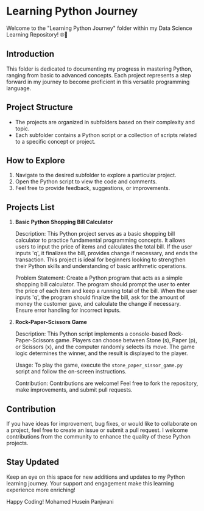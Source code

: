 # Learning Python Journey

Welcome to the "Learning Python Journey" folder within my Data Science Learning Repository! 🌐🐍

## Introduction
This folder is dedicated to documenting my progress in mastering Python, ranging from basic to advanced concepts. Each project represents a step forward in my journey to become proficient in this versatile programming language.

## Project Structure
- The projects are organized in subfolders based on their complexity and topic.
- Each subfolder contains a Python script or a collection of scripts related to a specific concept or project.

## How to Explore
1. Navigate to the desired subfolder to explore a particular project.
2. Open the Python script to view the code and comments.
3. Feel free to provide feedback, suggestions, or improvements.

## Projects List
1. **Basic Python Shopping Bill Calculator**

   Description:
   This Python project serves as a basic shopping bill calculator to practice fundamental programming concepts.
   It allows users to input the price of items and calculates the total bill.
   If the user inputs 'q', it finalizes the bill, provides change if necessary, and ends the transaction.
   This project is ideal for beginners looking to strengthen their Python skills and understanding of basic arithmetic operations.

   Problem Statement:
   Create a Python program that acts as a simple shopping bill calculator. 
   The program should prompt the user to enter the price of each item and keep a running total of the bill.
   When the user inputs 'q', the program should finalize the bill, ask for the amount of money the customer gave, and calculate the change if necessary. 
   Ensure error handling for incorrect inputs.

2. **Rock-Paper-Scissors Game**

   Description:
   This Python script implements a console-based Rock-Paper-Scissors game. Players can choose between Stone (s), Paper (p), or Scissors (x), and the computer randomly selects its move. The game logic determines the winner, and the result is displayed to the player.

   Usage:
   To play the game, execute the `stone_paper_sissor_game.py` script and follow the on-screen instructions.

   Contribution:
   Contributions are welcome! Feel free to fork the repository, make improvements, and submit pull requests.

## Contribution
If you have ideas for improvement, bug fixes, or would like to collaborate on a project, feel free to create an issue or submit a pull request. I welcome contributions from the community to enhance the quality of these Python projects.

## Stay Updated
Keep an eye on this space for new additions and updates to my Python learning journey. Your support and engagement make this learning experience more enriching!

Happy Coding!
Mohamed Husein Panjwani
